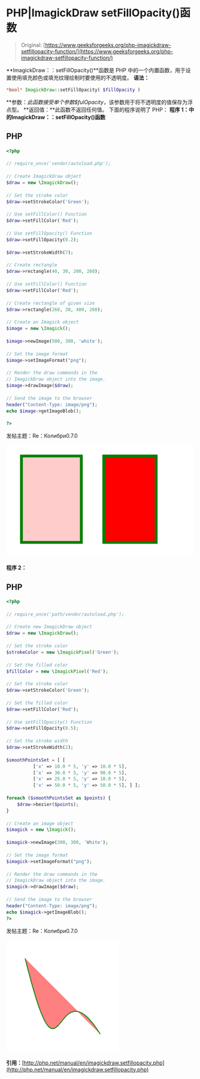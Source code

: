 # PHP|ImagickDraw setFillOpacity()函数

> Original: [https://www.geeksforgeeks.org/php-imagickdraw-setfillopacity-function/](https://www.geeksforgeeks.org/php-imagickdraw-setfillopacity-function/)

**ImagickDraw：：setFillOpacity()**函数是 PHP 中的一个内置函数，用于设置使用填充颜色或填充纹理绘制时要使用的不透明度。
**语法：**

```php
*bool* ImagickDraw::setFillOpacity( $fillOpacity ) 
```

**参数：**此函数接受单个参数*$fulOpacity*，该参数用于将不透明度的值保存为浮点型。
**返回值：**此函数不返回任何值。
下面的程序说明了 PHP：
**程序 1：**中的**ImagickDraw：：setFillOpacity()函数**

## PHP

```php
<?php

// require_once('vendor/autoload.php');

// Create ImagickDraw object
$draw = new \ImagickDraw();

// Set the stroke color
$draw->setStrokeColor('Green');

// Use setFillColor() Function
$draw->setFillColor('Red');

// Use setFillOpacity() Function
$draw->setFillOpacity(0.2);

$draw->setStrokeWidth(7);

// Create rectangle
$draw->rectangle(40, 30, 200, 260);

// Use setFillColor() Function
$draw->setFillColor('Red');

// Create rectangle of given size
$draw->rectangle(260, 30, 400, 260);

// Create an Imagick object
$image = new \Imagick();

$image->newImage(500, 300, 'white');

// Set the image format
$image->setImageFormat("png");

// Render the draw commands in the
// ImagickDraw object into the image.
$image->drawImage($draw);

// Send the image to the browser
header("Content-Type: image/png");
echo $image->getImageBlob();

?>
```

发帖主题：Re：Колибри0.7.0

![setFillOpacity](img/3dfd1da6546bc95fb3674121a6b2aa7a.png)

**程序 2：**

## PHP

```php
<?php

// require_once('path/vendor/autoload.php');

// Create new ImagickDraw object
$draw = new \ImagickDraw();

// Set the stroke color
$strokeColor = new \ImagickPixel('Green');

// Set the filled color
$fillColor = new \ImagickPixel('Red');

// Set the stroke color
$draw->setStrokeColor('Green');

// Set the filled color
$draw->setFillColor('Red');

// Use setFillOpacity() Function
$draw->setFillOpacity(0.5);

// Set the stroke width
$draw->setStrokeWidth(2);

$smoothPointsSet = [ [
          ['x' => 10.0 * 5, 'y' => 10.0 * 5],
          ['x' => 30.0 * 5, 'y' => 90.0 * 5],
          ['x' => 25.0 * 5, 'y' => 10.0 * 5],
          ['x' => 50.0 * 5, 'y' => 50.0 * 5], ] ];

foreach ($smoothPointsSet as $points) {
    $draw->bezier($points);
}

// Create an image object
$imagick = new \Imagick();

$imagick->newImage(300, 300, 'White');

// Set the image format
$imagick->setImageFormat("png");

// Render the draw commands in the
// ImagickDraw object into the image.
$imagick->drawImage($draw);

// Send the image to the browser
header("Content-Type: image/png");
echo $imagick->getImageBlob();
?>
```

发帖主题：Re：Колибри0.7.0

![setFillOpacity](img/61b61957215e2b547bd73f7b51442d00.png)

**引用：**[http://php.net/manual/en/imagickdraw.setfillopacity.php](http://php.net/manual/en/imagickdraw.setfillopacity.php)